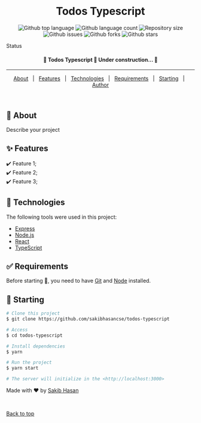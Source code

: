 <div align="center" id="top">

&#xa0;

</div>

<h1 align="center">Todos Typescript</h1>

<p align="center">
  <img alt="Github top language" src="https://img.shields.io/github/languages/top/sakibhasancse/todos-typescript?color=56BEB8">

  <img alt="Github language count" src="https://img.shields.io/github/languages/count/sakibhasancse/todos-typescript?color=56BEB8">

  <img alt="Repository size" src="https://img.shields.io/github/repo-size/sakibhasancse/todos-typescript?color=56BEB8">

  <img alt="Github issues" src="https://img.shields.io/github/issues/sakibhasancse/todos-typescript?color=56BEB8" />

  <img alt="Github forks" src="https://img.shields.io/github/forks/sakibhasancse/todos-typescript?color=56BEB8" />

  <img alt="Github stars" src="https://img.shields.io/github/stars/sakibhasancse/todos-typescript?color=56BEB8" />
</p>

Status

<h4 align="center">
	🚧  Todos Typescript 🚀 Under construction...  🚧
</h4>

<hr>

<p align="center">
  <a href="#dart-about">About</a> &#xa0; | &#xa0; 
  <a href="#sparkles-features">Features</a> &#xa0; | &#xa0;
  <a href="#rocket-technologies">Technologies</a> &#xa0; | &#xa0;
  <a href="#white_check_mark-requirements">Requirements</a> &#xa0; | &#xa0;
  <a href="#checkered_flag-starting">Starting</a> &#xa0; | &#xa0;
  <a href="https://github.com/sakibhasancse" target="_blank">Author</a>
</p>

<br>

## :dart: About

Describe your project

## :sparkles: Features

:heavy_check_mark: Feature 1;\
:heavy_check_mark: Feature 2;\
:heavy_check_mark: Feature 3;

## :rocket: Technologies

The following tools were used in this project:

- [Express](https://expressjs.com/)
- [Node.js](https://nodejs.org/en/)
- [React](https://pt-br.reactjs.org/)
- [TypeScript](https://www.typescriptlang.org/)

## :white_check_mark: Requirements

Before starting :checkered_flag:, you need to have [Git](https://git-scm.com) and [Node](https://nodejs.org/en/) installed.

## :checkered_flag: Starting

```bash
# Clone this project
$ git clone https://github.com/sakibhasancse/todos-typescript

# Access
$ cd todos-typescript

# Install dependencies
$ yarn

# Run the project
$ yarn start

# The server will initialize in the <http://localhost:3000>
```

Made with :heart: by <a href="https://github.com/sakibhasancse" target="_blank">Sakib Hasan</a>

&#xa0;

<a href="#top">Back to top</a>
